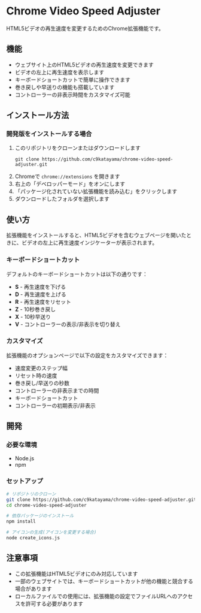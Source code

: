 # Chrome Video Speed Adjuster

HTML5ビデオの再生速度を変更するためのChrome拡張機能です。

## 機能

- ウェブサイト上のHTML5ビデオの再生速度を変更できます
- ビデオの左上に再生速度を表示します
- キーボードショートカットで簡単に操作できます
- 巻き戻しや早送りの機能も搭載しています
- コントローラーの非表示時間をカスタマイズ可能

## インストール方法

### 開発版をインストールする場合

1. このリポジトリをクローンまたはダウンロードします
   ```
   git clone https://github.com/c9katayama/chrome-video-speed-adjuster.git
   ```
2. Chromeで `chrome://extensions` を開きます
3. 右上の「デベロッパーモード」をオンにします
4. 「パッケージ化されていない拡張機能を読み込む」をクリックします
5. ダウンロードしたフォルダを選択します

## 使い方

拡張機能をインストールすると、HTML5ビデオを含むウェブページを開いたときに、ビデオの左上に再生速度インジケーターが表示されます。

### キーボードショートカット

デフォルトのキーボードショートカットは以下の通りです：

- **S** - 再生速度を下げる
- **D** - 再生速度を上げる
- **R** - 再生速度をリセット
- **Z** - 10秒巻き戻し
- **X** - 10秒早送り
- **V** - コントローラーの表示/非表示を切り替え

### カスタマイズ

拡張機能のオプションページで以下の設定をカスタマイズできます：

- 速度変更のステップ幅
- リセット時の速度
- 巻き戻し/早送りの秒数
- コントローラーの非表示までの時間
- キーボードショートカット
- コントローラーの初期表示/非表示

## 開発

### 必要な環境

- Node.js
- npm

### セットアップ

```bash
# リポジトリのクローン
git clone https://github.com/c9katayama/chrome-video-speed-adjuster.git
cd chrome-video-speed-adjuster

# 依存パッケージのインストール
npm install

# アイコンの生成(アイコンを変更する場合)
node create_icons.js
```

## 注意事項

- この拡張機能はHTML5ビデオにのみ対応しています
- 一部のウェブサイトでは、キーボードショートカットが他の機能と競合する場合があります
- ローカルファイルでの使用には、拡張機能の設定でファイルURLへのアクセスを許可する必要があります

